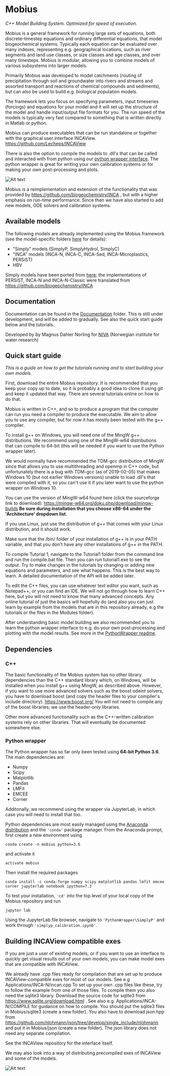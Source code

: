 # Mobius
*C++ Model Building System. Optimized for speed of execution.*

Mobius is a general framework for running large sets of equations, both discrete-timestep equations and ordinary differential equations, that model biogeochemical systems. Typically each equation can be evaluated over many indexes, representing e.g. geographical locations, such as river segments and land use classes, or size classes and age classes, and over many timesteps. Mobius is modular, allowing you to combine models of various subsystems into larger models.

Primarily Mobius was developed to model catchments (routing of precipitation through soil and groundwater into rivers and streams and assorted transport and reactions of chemical compounds and sediments), but can also be used to build e.g. biological population models.

The framework lets you focus on specifying parameters, input timeseries (forcings) and equations for your model and it will set up the structure of the model and handle input/output file formats for you. The run speed of the models is typically very fast compared to something that is written directly in Matlab or python.

Mobius can produce executables that can be run standalone or together with the graphical user interface INCAView. https://github.com/Lecheps/INCAView

There is also the option to compile the models to .dll's that can be called and interacted with from python using our [python wrapper interface](https://github.com/NIVANorge/Mobius/tree/master/PythonWrapper). The python wrapper is great for writing your own calibration systems or for making your own post-processing and plots.

![Alt text](Documentation/img/optimizer_MAP.png?raw=true "Example of a plot made using the framework and the python wrapper.")

Mobius is a reimplementation and extension of the functionality that was provided by https://github.com/biogeochemistry/INCA , but with a higher emphasis on run-time performance. Since then we have also started to add new models, ODE solvers and calibration systems.

## Available models

The following models are already implemented using the Mobius framework (see the model-specific folders [here](https://github.com/NIVANorge/Mobius/tree/master/Applications) for details):

 * "Simply" models (SimplyP, SimplyHydrol, SimplyC)
 * "INCA" models (INCA-N, INCA-C, INCA-Sed, INCA-Microplastics, PERSiST) 
 * HBV
 
Simply models have been ported from [here](https://github.com/LeahJB/SimplyP); the implementations of PERSiST, INCA-N and INCA-N-Classic were translated from https://github.com/biogeochemistry/INCA

## Documentation

Documentation can be found in the [Documentation](https://github.com/NIVANorge/Mobius/tree/master/Documentation) folder. This is still under development, and will be added to gradually. See also the quick start guide below and the tutorials.

Developed by by Magnus Dahler Norling
for [NIVA](https://www.niva.no/) (Norwegian institute for water research)

## Quick start guide
*This is a guide on how to get the tutorials running and to start building your own models.*

First, download the entire Mobius repository. It is recommended that you keep your copy up to date, so it is probably a good idea to clone it using git and keep it updated that way. There are several tutorials online on how to do that.

Mobius is written in C++, and so to produce a program that the computer can run you need a compiler to produce the executable. We aim to allow you to use any compiler, but for now it has mostly been tested with the g++ compiler.

To install g++ on Windows, you will need one of the MingW g++ distributions. We recommend using one of the MingW-w64 distributions that can compile to 64-bit (this will be needed if you want to use the Python wrapper later).

We would normally have recommended the TDM-gcc distribution of MingW since that allows you to use multithreading and openmp in C++ code, but unfortunately there is a bug with TDM-gcc (as of 2019-02-05) that makes Windows 10 (but not earlier Windows versions) unable to load .dll's that were compiled with it, so you can't use it if you later want to use the python wrapper on Windows 10.

You can use the version of MingW-w64 found here (click the sourceforge link to download):
https://mingw-w64.org/doku.php/download/mingw-builds
**Be sure during installation that you choose x86-64 under the 'Architecture' dropdown list.**

If you use Linux, just use the distribution of g++ that comes with your Linux distribution, and it should work.

Make sure that the /bin/ folder of your installation of g++ is in your PATH variable, and that you don't have any other installations of g++ in the PATH.

To compile Tutorial 1, navigate to the Tutorial1 folder from the command line and run the compile.bat file. Then you can run tutorial1.exe to see the output. Try to make changes in the tutorials by changing or adding new equations and parameters, and see what happens. This is the best way to learn. A detailed documentation of the API will be added later.

To edit the C++ files, you can use whatever text editor you want, such as Notepad++, or you can find an IDE. We will not go through how to learn C++ here, but you will not need to know that many advanced concepts. Any online tutorial of just the basics will hopefully do (and also you can just learn by example from the models that are in this repository already, e.g the tutorials or the files in the Modules folder).

After understanding basic model building we also recommended you to learn the python wrapper interface to e.g. do your own post-processing and plotting with the model results. See more in the [PythonWrapper readme](https://github.com/NIVANorge/Mobius/tree/master/PythonWrapper).

## Dependencies

### C++

The basic functionality of the Mobius system has no other library dependencies than the C++ standard library which, on Windows, will be installed when you install g++ using MingW, as described above. However, if you want to use more advanced solvers such as the boost odeint solvers, you have to download boost (and copy the header files to your compiler's include directory).
https://www.boost.org/
You will not need to compile any of the boost libraries; we use the header-only libraries.

Other more advanced functionality such as the C++-written calibration systems rely on other libraries. That will eventually be documented somewhere else.

### Python wrapper

The Python wrapper has so far only been tested using **64-bit Python 3.6**. The main dependencies are:

 * Numpy
 * Scipy
 * Matplotlib
 * Pandas
 * LMFit
 * EMCEE
 * Corner

Additonally, we recommend using the wrapper via JupyterLab, in which case you will need to install that too.

Python dependencies are most easily managed using the [Anaconda distribution](https://www.anaconda.com/distribution/) and the `'conda'` package manager. From the Anaconda prompt, first create a new environment using

    conda create -n mobius python=3.6
    
and activate it

    activate mobius
    
Then install the required packages

    conda install -c conda-forge numpy scipy matplotlib pandas lmfit emcee corner jupyterlab notebook ipython=7.3
    
To test your installation, `'cd'` into the top level of your local copy of the Mobius repository and run

    jupyter lab
    
Using the JupyterLab file browser, navigate to `'PythonWrapper\SimplyP'` and work through `'simplyp_calibration.ipynb'`.    

## Building INCAView compatible exes

If you are just a user of existing models, or if you want to use an interface to quickly get visual results out of your own models, you can make model exes that are compatible with INCAView.

We already have .cpp files ready for compilation that are set up to produce INCAView-compatible exes for most of our models. See e.g Applications/INCA-N/incan.cpp
To set up your own .cpp files like these, try to follow the example from one of those files. To compile them you also need the sqlite3 library. Download the source code for sqlite3 from https://www.sqlite.org/download.html . See also e.g. Applications/INCA-N/COMPILE for guidance on how to compile. You should put the sqlite3 files in Mobius/sqlite3 (create a new folder). You also have to download json.hpp from https://github.com/nlohmann/json/tree/develop/single_include/nlohmann and put it in Mobius/json (create a new folder). The json library does not need any separate compilation.

See the INCAView repository for the interface itself.

We may also look into a way of distributing precompiled exes of INCAView and some of the models.

![Alt text](Documentation/img/incaviewpersist.png?raw=true "Example of running the PERSiST model in INCAView.")



